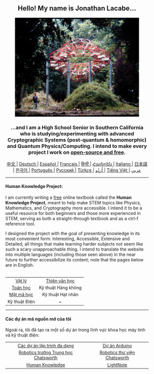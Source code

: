 <div align="center" style="background-image: url('https://jonathanlacabe.github.io/_other/Iapetus_1985.jpg'); background-size: cover; background-position: center; padding: 20px;">
  <h2>Hello! My name is Jonathan Lacabe...</h2>
  <p align="center">
        <a href="https://jonathanlacabe.github.io/"><img src="/Iapetus_1985.jpg" alt="Iapetus, 1985. One of my favorite photos of all time, it shows the sculpture 'Iapetus' by Jean-Max Albert embedded in nature. It is a piece of modern art that was designed to emulate the orbit of one of Saturn's moons. I have always thought of science as being a form of art, as a sort of creative expression under logical restraints imposed by the universe, so I chose this photo to represent the philosophy with which I work on all my projects, especially the HKP." width="402"/></a>
    </p>
  <h3>...and I am a High School Senior in Southern California who is studying/experimenting with advanced Cryptographic Systems (post-quantum & homomorphic) and Quantum Physics/Computing. I intend to make every project I work on <a href="https://openaccessmanifesto-wordpress-com.translate.goog/guerilla-open-access-manifesto/?_x_tr_sl=en&_x_tr_tl=vi&_x_tr_hl=en&_x_tr_pto=wapp">open-source and free</a>. </h3> 
    
<p align="center">
  <a href="https://github.com/JonathanLacabe/JonathanLacabe/blob/main/README_CN.md"><span> 中文 </span></a>|
  <a href="https://github.com/JonathanLacabe/JonathanLacabe/blob/main/README_DE.md"><span> Deutsch </span></a>|
  <a href="https://github.com/JonathanLacabe/JonathanLacabe/blob/main/README_ES.md"><span> Español </span></a>|
  <a href="https://github.com/JonathanLacabe/JonathanLacabe/blob/main/README_FR.md"><span> Français </span></a>|
  <a href="https://github.com/JonathanLacabe/JonathanLacabe/blob/main/README_HI.md"><span> हिन्दी </span></a>|
  <a href="https://github.com/JonathanLacabe/JonathanLacabe/blob/main/README_HY.md"><span> Հայերեն </span></a>|
  <a href="https://github.com/JonathanLacabe/JonathanLacabe/blob/main/README_IT.md"><span> Italiano </span></a>|
  <a href="https://github.com/JonathanLacabe/JonathanLacabe/blob/main/README_JP.md"><span> 日本語 </span></a>|
  <a href="https://github.com/JonathanLacabe/JonathanLacabe/blob/main/README_KO.md"><span> 한국어 </span></a>|
  <a href="https://github.com/JonathanLacabe/JonathanLacabe/blob/main/README_PT.md"><span> Português </span></a>|
  <a href="https://github.com/JonathanLacabe/JonathanLacabe/blob/main/README_RU.md"><span> Русский </span></a>|
  <a href="https://github.com/JonathanLacabe/JonathanLacabe/blob/main/README_TR.md"><span> Türkçe	 </span></a>|
  <a href="https://github.com/JonathanLacabe/JonathanLacabe/blob/main/README_UR.md"><span> اُردُو </span></a>|
  <a href="https://github.com/JonathanLacabe/JonathanLacabe/blob/main/README_VI.md"><span> Tiếng Việt </span></a>|
  <a href="https://github.com/JonathanLacabe/JonathanLacabe/blob/main/README_AR.md"><span> عربي </span></a>
</p>
<hr>

<h4 align="left">Human Knowledge Project:</h4>

<p align="left">I am currently writing a <ins>free</ins> online textbook called the <strong>Human Knowledge Project</strong>, meant to help make STEM topics like Physics, Mathematics, and Cryptography more accessible. I intend it to be a useful resource for both beginners and those more experienced in STEM, serving as both a straight-through textbook and as a ctrl-f reference tool.</p>

<p align="left">I designed the project with the goal of presenting knowledge in its most convenient form: Interesting, Accessible, Extensive and Detailed, all things that make learning harder subjects not seem like such a scary unapproachable thing. I intend to translate the website into multiple languages (including those seen above) in the near future to further accessibilize its content; note that the pages below are in English.</p>

<br>
<table style="margin: auto;">
    <tr>
        <td align="center"><a href="https://jonathanlacabe.github.io/Physics/physics.html">Vật lý</a></td>
        <td align="center"><a href="https://jonathanlacabe.github.io/astronomy/astronomy.html">Thiên văn học</a></td>
    </tr>
    <tr>
        <td align="center"><a href="https://jonathanlacabe.github.io/math/mathematics.html">Toán học</a></td>
        <td align="center">Kỹ thuật Hàng không<a href="https://jonathanlacabe.github.io/engineering/aeronautics.html"></a></td>
    </tr>
    <tr>
        <td align="center"><a href="https://jonathanlacabe.github.io/cryptography/cryptography.html">Mật mã học</a></td>
        <td align="center">Kỹ thuật Hạt nhân<a href="https://jonathanlacabe.github.io/engineering/nuclear.html"></a></td>
    </tr>
    <tr>
        <td align="center">Kỹ thuật Điện<a href="https://jonathanlacabe.github.io/engineering/electric.html"></a></td>
        <td align="center">~</td>
    </tr>
</table>

<hr>
<h4 align="left">Các dự án mã nguồn mở của tôi</h4>
<p align="left">Ngoài ra, tôi đã tạo ra một số dự án trong lĩnh vực khoa học máy tính và kỹ thuật điện:</p>
<table align="center">
    <tr>
        <td align="center"><a href="https://github.com/JonathanLacabe/Assorted-Programming-Projects">Các dự án lập trình đa dạng</a></td>
        <td align="center"><a href="https://github.com/JonathanLacabe/Arduino-Projects">Dự án Arduino</a></td>
    </tr>
    <tr>
        <td align="center"><a href="https://github.com/JonathanLacabe/Chatsworth-Robotics">Robotics trường Trung học Chatsworth</a></td>
        <td align="center"><a href="https://github.com/JonathanLacabe/Chatsworth-Library-Robotics">Robotics thư viện Chatsworth</a></td>
    </tr>
    <tr>
        <td align="center"><a href="https://github.com/JonathanLacabe/JonathanLacabe.github.io">Human Knowledge</a></td>
        <td align="center"><a href="https://github.com/JonathanLacabe/LightNote">LightNote</a></td>
    </tr>
</table>
 
</div>
